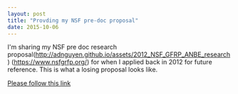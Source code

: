 ```yaml
---
layout: post
title: "Provding my NSF pre-doc proposal"
date: 2015-10-06
---
```


I'm sharing my NSF pre doc research proposal(http://adnguyen.github.io/assets/2012_NSF_GFRP_ANBE_research)
(https://www.nsfgrfp.org/) for when I applied back in 2012 for future reference. This is what a losing proposal looks like.

<p><a href="http://adnguyen.github.io/assets/2012_NSF_GFRP_ANBE_research">Please follow this link </a></p>